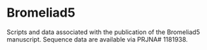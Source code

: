 # Bromeliad5
Scripts and data associated with the publication of the Bromeliad5 manuscript.  Sequence data are available via PRJNA# 1181938. 

